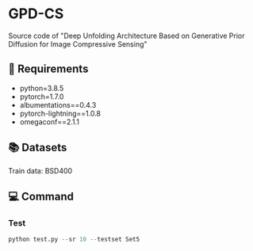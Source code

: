 # GPD-CS
Source code of "Deep Unfolding Architecture Based on Generative Prior Diffusion for Image Compressive Sensing"

## 🔨 Requirements
- python=3.8.5
- pytorch=1.7.0
- albumentations==0.4.3
- pytorch-lightning==1.0.8
- omegaconf==2.1.1

## 📚 Datasets
Train data: BSD400

## 💻 Command
### Test
```python
python test.py --sr 10 --testset Set5
```
